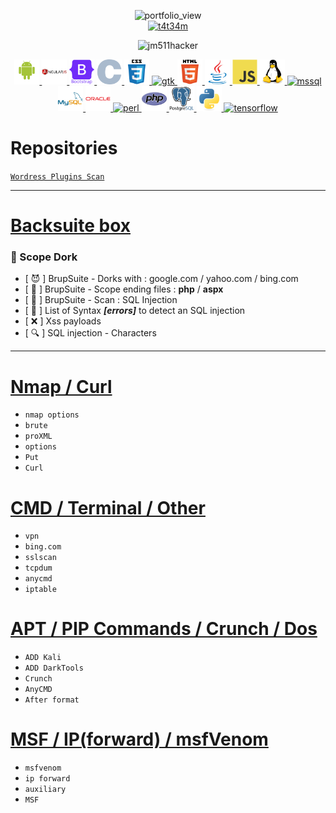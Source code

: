 <p align="center"><img width="181" alt="portfolio_view" src="http://0z3r00t3r.6te.net/img/t4t34m.png"><br>
<a href="https://twitter.com/t4t34m" target="blank"><img src="https://img.shields.io/twitter/follow/t4t34m?logo=twitter&style=for-the-badge" alt="t4t34m" /></a></p>
</p>

 <p align="center"> <img src="https://komarev.com/ghpvc/?username=jm511hacker&label=Profile%20views&color=0e75b6&style=flat" alt="jm511hacker" /> </p>
<p align="center"> <a href="https://developer.android.com" target="_blank"> <img src="https://raw.githubusercontent.com/devicons/devicon/master/icons/android/android-original-wordmark.svg" alt="android" width="40" height="40"/> </a> <a href="https://angular.io" target="_blank"> <img src="https://raw.githubusercontent.com/devicons/devicon/master/icons/angularjs/angularjs-original-wordmark.svg" alt="angularjs" width="40" height="40"/> </a> <a href="https://getbootstrap.com" target="_blank"> <img src="https://raw.githubusercontent.com/devicons/devicon/master/icons/bootstrap/bootstrap-plain-wordmark.svg" alt="bootstrap" width="40" height="40"/> </a> <a href="https://www.cprogramming.com/" target="_blank"> <img src="https://raw.githubusercontent.com/devicons/devicon/master/icons/c/c-original.svg" alt="c" width="40" height="40"/> </a> <a href="https://www.w3schools.com/css/" target="_blank"> <img src="https://raw.githubusercontent.com/devicons/devicon/master/icons/css3/css3-original-wordmark.svg" alt="css3" width="40" height="40"/> </a> <a href="https://www.gtk.org/" target="_blank"> <img src="https://upload.wikimedia.org/wikipedia/commons/7/71/GTK_logo.svg" alt="gtk" width="40" height="40"/> </a> <a href="https://www.w3.org/html/" target="_blank"> <img src="https://raw.githubusercontent.com/devicons/devicon/master/icons/html5/html5-original-wordmark.svg" alt="html5" width="40" height="40"/> </a> <a href="https://www.java.com" target="_blank"> <img src="https://raw.githubusercontent.com/devicons/devicon/master/icons/java/java-original.svg" alt="java" width="40" height="40"/> </a> <a href="https://developer.mozilla.org/en-US/docs/Web/JavaScript" target="_blank"> <img src="https://raw.githubusercontent.com/devicons/devicon/master/icons/javascript/javascript-original.svg" alt="javascript" width="40" height="40"/> </a> <a href="https://www.linux.org/" target="_blank"> <img src="https://raw.githubusercontent.com/devicons/devicon/master/icons/linux/linux-original.svg" alt="linux" width="40" height="40"/> </a> <a href="https://www.microsoft.com/en-us/sql-server" target="_blank"> <img src="https://cdn.worldvectorlogo.com/logos/microsoft-sql-server.svg" alt="mssql" width="40" height="40"/> </a> <a href="https://www.mysql.com/" target="_blank"> <img src="https://raw.githubusercontent.com/devicons/devicon/master/icons/mysql/mysql-original-wordmark.svg" alt="mysql" width="40" height="40"/> </a> <a href="https://www.oracle.com/" target="_blank"> <img src="https://raw.githubusercontent.com/devicons/devicon/master/icons/oracle/oracle-original.svg" alt="oracle" width="40" height="40"/> </a> <a href="https://www.perl.org/" target="_blank"> <img src="https://api.iconify.design/logos-perl.svg" alt="perl" width="40" height="40"/> </a> <a href="https://www.php.net" target="_blank"> <img src="https://raw.githubusercontent.com/devicons/devicon/master/icons/php/php-original.svg" alt="php" width="40" height="40"/> </a> <a href="https://www.postgresql.org" target="_blank"> <img src="https://raw.githubusercontent.com/devicons/devicon/master/icons/postgresql/postgresql-original-wordmark.svg" alt="postgresql" width="40" height="40"/> </a> <a href="https://www.python.org" target="_blank"> <img src="https://raw.githubusercontent.com/devicons/devicon/master/icons/python/python-original.svg" alt="python" width="40" height="40"/> </a> <a href="https://www.tensorflow.org" target="_blank"> <img src="https://www.vectorlogo.zone/logos/tensorflow/tensorflow-icon.svg" alt="tensorflow" width="40" height="40"/> </a> </p>

# Repositories
<a href="https://github.com/JM511Hacker/wpPlugMe">`Wordress Plugins Scan`</a>
 
<hr>

# <a href="backsuite">Backsuite box</a>

### &#x1F51E; Scope Dork
- [ &#x1F608;  ] BrupSuite - Dorks with : google.com / yahoo.com / bing.com
- [ &#x1F52D;  ] BrupSuite - Scope ending files : <b>php</b> / <b>aspx</b>
- [ &#x1F489;  ] BrupSuite - Scan : SQL Injection 
- [ &#x1F4C4;  ] List of Syntax <I><b>[errors]</b></I> to detect an SQL injection 
- [ &#x274C;  ] Xss payloads 
- [ &#x1F50D;  ] SQL injection - Characters

<hr>

# <a href="nmap">Nmap / Curl </a>
- `nmap options`
- `brute`
- `proXML`
- `options`
- `Put`
- `Curl` 

# <a href="cmd">CMD / Terminal / Other </a>
- `vpn`
- `bing.com`
- `sslscan`
- `tcpdum`
- `anycmd`
- `iptable` 

# <a href="apt">APT / PIP Commands / Crunch / Dos </a>
- `ADD Kali`
- `ADD DarkTools`
- `Crunch`
- `AnyCMD`
- `After format` 

# <a href="msf">MSF / IP(forward) / msfVenom </a>
- `msfvenom`
- `ip forward`
- `auxiliary`
- `MSF` 

